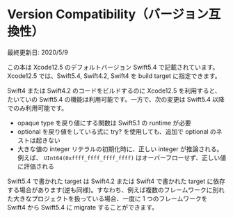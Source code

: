 # Version Compatibility（バージョン互換性）

最終更新日: 2020/5/9

この本は Xcode12.5 のデフォルトバージョン Swift5.4 で記載されています。Xcode12.5 では、Swift5.4, Swift4.2, Swift4 を build target に指定できます。

Swift4 または Swift4.2 のコードをビルドするのに Xcode12.5 を利用すると、たいていの Swift5.4 の機能は利用可能です。一方で、次の変更は Swift5.4 以降でのみ利用可能です。

* opaque type を戻り値にする関数は Swift5.1 の runtime が必要
* optional を戻り値をしている式に try? を使用しても、追加で optional のネストは起きない
* 大きな値の integer リテラルの初期化時に、正しい integer が推論される。例えば、 `UInt64(0xffff_ffff_ffff_ffff)` はオーバーフローせず、正しい値に評価される

Swift5.4 で書かれた target は Swift4.2 または Swift4 で書かれた target に依存する場合があります\(逆も同様\)。すなわち、例えば複数のフレームワークに別れた大きなプロジェクトを扱っている場合、一度に 1 つのフレームワークを Swift4 から Swift5.4 に migrate することができます。
